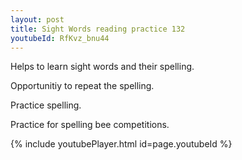 ```yaml
---
layout: post
title: Sight Words reading practice 132
youtubeId: RfKvz_bnu44
---
```

 
 
Helps to learn sight words and their spelling.

Opportunitiy to repeat the spelling. 

Practice spelling. 
 
Practice for spelling bee competitions. 
 
{% include youtubePlayer.html id=page.youtubeId %}
 
 

